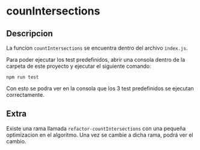 # counIntersections

## Descripcion

La funcion `countIntersections` se encuentra dentro del archivo `index.js`.

Para poder ejecutar los test predefinidos, abrir una consola dentro de la carpeta de este proyecto y ejecutar el siguiente comando:

``` shell
npm run test
```

Con esto se podra ver en la consola que los 3 test predefinidos se ejecutan correctamente.

## Extra

Existe una rama llamada `refactor-countIntersections` con una pequeña optimizacion en el algoritmo. Una vez se cambie a dicha rama, podrá ver el cambio.
